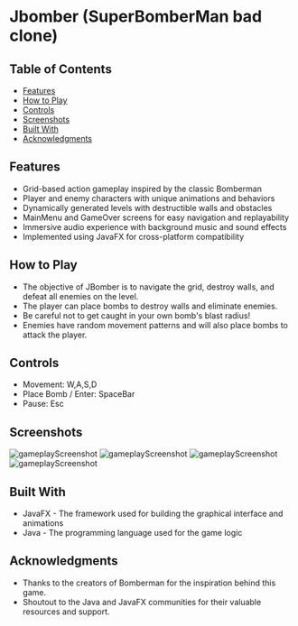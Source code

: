 # Jbomber (SuperBomberMan bad clone)

## Table of Contents

- [Features](#features)
- [How to Play](#how-to-play)
- [Controls](#controls)
- [Screenshots](#screenshots)
- [Built With](#built-with)
- [Acknowledgments](#acknowledgments)

## Features

- Grid-based action gameplay inspired by the classic Bomberman
- Player and enemy characters with unique animations and behaviors
- Dynamically generated levels with destructible walls and obstacles
- MainMenu and GameOver screens for easy navigation and replayability
- Immersive audio experience with background music and sound effects
- Implemented using JavaFX for cross-platform compatibility

## How to Play

- The objective of JBomber is to navigate the grid, destroy walls, and defeat all enemies on the level.
- The player can place bombs to destroy walls and eliminate enemies.
- Be careful not to get caught in your own bomb's blast radius!
- Enemies have random movement patterns and will also place bombs to attack the player.

## Controls
- Movement: W,A,S,D
- Place Bomb / Enter: SpaceBar
- Pause: Esc

## Screenshots

<img src="src/resources/screenshot-menu.png" alt="gameplayScreenshot">
<img src="src/resources/screenshot-gameplay.png" alt="gameplayScreenshot">
<img src="src/resources/screenshot-gamplay1.png" alt="gameplayScreenshot">
<img src="src/resources/screenshot-stats.png" alt="gameplayScreenshot">

## Built With

- JavaFX - The framework used for building the graphical interface and animations
- Java - The programming language used for the game logic

## Acknowledgments

- Thanks to the creators of Bomberman for the inspiration behind this game.
- Shoutout to the Java and JavaFX communities for their valuable resources and support.
